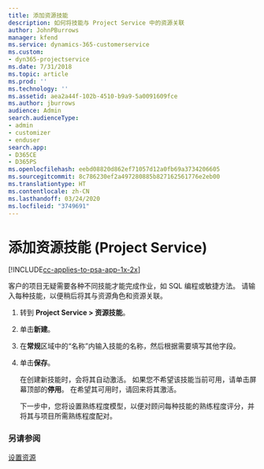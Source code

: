 ```yaml
---
title: 添加资源技能
description: 如何将技能与 Project Service 中的资源关联
author: JohnPBurrows
manager: kfend
ms.service: dynamics-365-customerservice
ms.custom:
- dyn365-projectservice
ms.date: 7/31/2018
ms.topic: article
ms.prod: ''
ms.technology: ''
ms.assetid: aea2a44f-102b-4510-b9a9-5a0091609fce
ms.author: jburrows
audience: Admin
search.audienceType:
- admin
- customizer
- enduser
search.app:
- D365CE
- D365PS
ms.openlocfilehash: eebd08820d862ef71057d12a0fb69a3734206605
ms.sourcegitcommit: 8c786230ef2a497280885b827162561776e2eb00
ms.translationtype: HT
ms.contentlocale: zh-CN
ms.lasthandoff: 03/24/2020
ms.locfileid: "3749691"
---
```

# <a name="add-resource-skills-project-service"></a>添加资源技能 (Project Service)

[!INCLUDE[cc-applies-to-psa-app-1x-2x](../includes/cc-applies-to-psa-app-1x-2x.md)]

客户的项目无疑需要各种不同技能才能完成作业，如 SQL 编程或敏捷方法。 请输入每种技能，以便稍后将其与资源角色和资源关联。  
  
1. 转到 **Project Service > 资源技能**。  
  
2. 单击**新建**。  
  
3. 在**常规**区域中的“名称”内输入技能的名称，然后根据需要填写其他字段。  
  
4. 单击**保存**。  
  
   在创建新技能时，会将其自动激活。 如果您不希望该技能当前可用，请单击屏幕顶部的**停用**。 在希望其可用时，请回来将其激活。  
  
   下一步中，您将设置熟练程度模型，以便对顾问每种技能的熟练程度评分，并将其与项目所需熟练程度配对。  
  
### <a name="see-also"></a>另请参阅  
 [设置资源](../project-service/set-up-resources.md)

